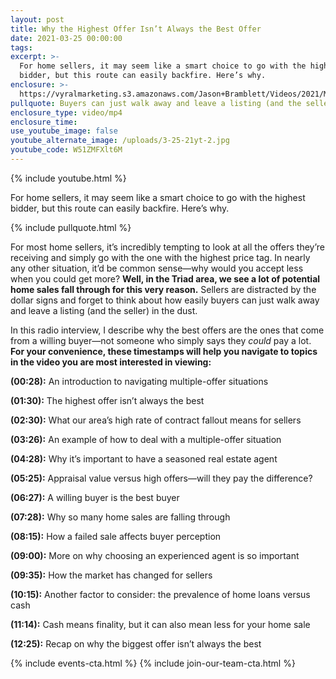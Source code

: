 ```yaml
---
layout: post
title: Why the Highest Offer Isn’t Always the Best Offer
date: 2021-03-25 00:00:00
tags:
excerpt: >-
  For home sellers, it may seem like a smart choice to go with the highest
  bidder, but this route can easily backfire. Here’s why.
enclosure: >-
  https://vyralmarketing.s3.amazonaws.com/Jason+Bramblett/Videos/2021/Multiple+Offers+-+Jason+Bramblett+Real+Estate.mp4
pullquote: Buyers can just walk away and leave a listing (and the seller) in the dust.
enclosure_type: video/mp4
enclosure_time:
use_youtube_image: false
youtube_alternate_image: /uploads/3-25-21yt-2.jpg
youtube_code: W51ZMFXlt6M
---
```

{% include youtube.html %}

For home sellers, it may seem like a smart choice to go with the highest bidder, but this route can easily backfire. Here’s why.

{% include pullquote.html %}

For most home sellers, it’s incredibly tempting to look at all the offers they’re receiving and simply go with the one with the highest price tag. In nearly any other situation, it’d be common sense—why would you accept less when you could get more? **Well, in the Triad area, we see a lot of potential home sales fall through for this very reason.** Sellers are distracted by the dollar signs and forget to think about how easily buyers can just walk away and leave a listing (and the seller) in the dust.

In this radio interview, I describe why the best offers are the ones that come from a willing buyer—not someone who simply says they *could* pay a lot. **For your convenience, these timestamps will help you navigate to topics in the video you are most interested in viewing:**

**(00:28):** An introduction to navigating multiple-offer situations

**(01:30):** The highest offer isn’t always the best

**(02:30):** What our area’s high rate of contract fallout means for sellers

**(03:26):** An example of how to deal with a multiple-offer situation

**(04:28):** Why it’s important to have a seasoned real estate agent

**(05:25):** Appraisal value versus high offers—will they pay the difference?

**(06:27):** A willing buyer is the best buyer

**(07:28):** Why so many home sales are falling through

**(08:15):** How a failed sale affects buyer perception

**(09:00):** More on why choosing an experienced agent is so important

**(09:35):** How the market has changed for sellers

**(10:15):** Another factor to consider: the prevalence of home loans versus cash

**(11:14):** Cash means finality, but it can also mean less for your home sale

**(12:25):** Recap on why the biggest offer isn’t always the best

{% include events-cta.html %} {% include join-our-team-cta.html %}
